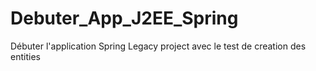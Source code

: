 # Debuter_App_J2EE_Spring
Débuter l'application Spring Legacy project avec le test de creation des entities
